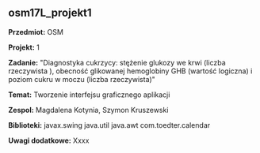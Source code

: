 ## osm17L_projekt1

**Przedmiot:** OSM

**Projekt:** 1

**Zadanie:** "Diagnostyka cukrzycy: stężenie glukozy we krwi (liczba rzeczywista
), obecność glikowanej hemoglobiny GHB (wartość logiczna) i poziom cukru w moczu
(liczba rzeczywista)"

**Temat:** Tworzenie interfejsu graficznego aplikacji

**Zespol:** Magdalena Kotynia, Szymon Kruszewski

**Biblioteki:** javax.swing java.util java.awt com.toedter.calendar

**Uwagi dodatkowe:** Xxxx
